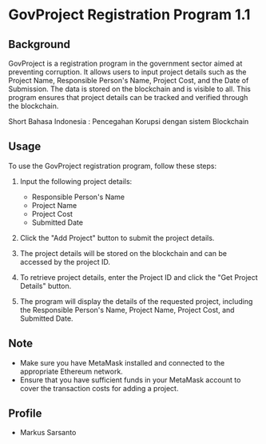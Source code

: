 # GovProject Registration Program 1.1

## Background

GovProject is a registration program in the government sector aimed at preventing corruption. It allows users to input project details such as the Project Name, Responsible Person's Name, Project Cost, and the Date of Submission. The data is stored on the blockchain and is visible to all. This program ensures that project details can be tracked and verified through the blockchain.

Short Bahasa Indonesia : Pencegahan Korupsi dengan sistem Blockchain

## Usage

To use the GovProject registration program, follow these steps:

1. Input the following project details:

   - Responsible Person's Name
   - Project Name
   - Project Cost
   - Submitted Date

2. Click the "Add Project" button to submit the project details.

3. The project details will be stored on the blockchain and can be accessed by the project ID.

4. To retrieve project details, enter the Project ID and click the "Get Project Details" button.

5. The program will display the details of the requested project, including the Responsible Person's Name, Project Name, Project Cost, and Submitted Date.

## Note

- Make sure you have MetaMask installed and connected to the appropriate Ethereum network.
- Ensure that you have sufficient funds in your MetaMask account to cover the transaction costs for adding a project.

## Profile

- Markus Sarsanto
